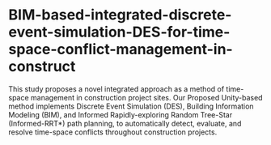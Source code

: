 # BIM-based-integrated-discrete-event-simulation-DES-for-time-space-conflict-management-in-construct
This study proposes a novel integrated approach as a method of time-space management in construction project sites. Our Proposed Unity-based method implements Discrete Event Simulation (DES), Building Information Modeling (BIM), and Informed Rapidly-exploring Random Tree-Star (Informed-RRT*) path planning, to automatically detect, evaluate, and resolve time-space conflicts throughout construction projects.
